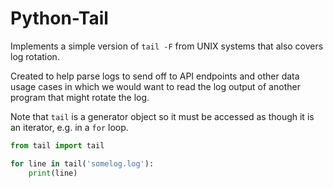 # Python-Tail

Implements a simple version of `tail -F` from UNIX systems that also
covers log rotation.

Created to help parse logs to send off to API endpoints and other data
usage cases in which we would want to read the log output of another
program that might rotate the log.

Note that `tail` is a generator object so it must be accessed as though
it is an iterator, e.g. in a `for` loop.

```py
from tail import tail

for line in tail('somelog.log'):
    print(line)
```
